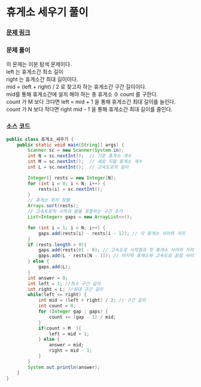 # 휴게소 세우기 풀이

### [문제 링크](https://www.acmicpc.net/problem/1477)

### 문제 풀이

이 문제는 이분 탐색 문제이다. </br>
left 는 휴게소간 최소 길이   </br>
right 는 휴게소간 최대 길이이다. </br>
mid = (left + right) / 2 로 찾고자 하는 휴게소간 구간 길이이다. </br>
mid를 통해 휴게소간에 설치 해야 하는 총 휴게소 수 count 를 구한다.  </br>
count 가 M 보다 크다면 left = mid + 1 을 통해 휴게소간 최대 길이를 늘린다. </br>
count 가 N 보다 작다면 right  mid - 1 을 통해 휴게소간 최대 길이를 줄인다. </br>

### 소스 코드
```java
public class 휴게소_세우기 {
    public static void main(String[] args) {
        Scanner sc = new Scanner(System.in);
        int N = sc.nextInt();  // 기존 휴게소 개수
        int M = sc.nextInt();  // 새로 지을 휴게소 개수
        int L = sc.nextInt();  // 고속도로의 길이

        Integer[] rests = new Integer[N];
        for (int i = 0; i < N; i++) {
            rests[i] = sc.nextInt();
        }
        // 휴게소 위치 정렬
        Arrays.sort(rests);
        // 고속도로의 시작과 끝을 포함하는 구간 추가
        List<Integer> gaps = new ArrayList<>();

        for (int i = 1; i < N; i++) {
            gaps.add(rests[i] - rests[i - 1]); // 각 휴게소 사이의 거리
        }
        if (rests.length > 0){
            gaps.add(rests[0] - 0); // 고속도로 시작점과 첫 휴게소 사이의 거리
            gaps.add(L - rests[N - 1]); // 마지막 휴게소와 고속도로 끝점 사이의 거리
        } else {
            gaps.add(L);
        }
        int answer = 0;
        int left = 1; //최소 구간 길이
        int right = L; //최대 구간 길이
        while(left <= right) {
            int mid = (left + right) / 2; // 구간 길이
            int count = 0;
            for (Integer gap : gaps) {
                count += (gap - 1) / mid;
            }
            if(count > M  ){
                left = mid + 1;
            } else {
                answer = mid;
                right = mid - 1;
            }
        }
        System.out.println(answer);
    }
}

```